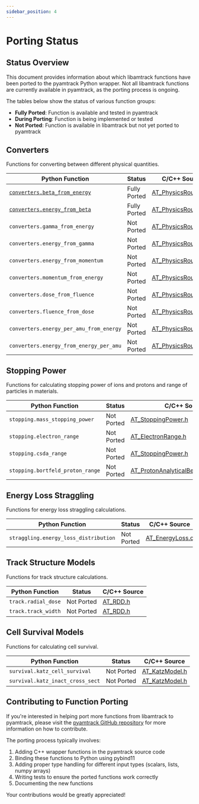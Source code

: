 ```yaml
---
sidebar_position: 4
---
```


# Porting Status

## Status Overview

This document provides information about which libamtrack functions have been ported to the pyamtrack Python wrapper. Not all libamtrack functions are currently available in pyamtrack, as the porting process is ongoing.

The tables below show the status of various function groups:
- **Fully Ported**: Function is available and tested in pyamtrack
- **During Porting**: Function is being implemented or tested
- **Not Ported**: Function is available in libamtrack but not yet ported to pyamtrack

## Converters

Functions for converting between different physical quantities.

| Python Function | Status | C/C++ Source |
|-----------------|--------|--------------|
| [`converters.beta_from_energy`](API/converters.md#beta_from_energy) | Fully Ported | [AT_PhysicsRoutines.h](https://github.com/libamtrack/library/blob/master/include/AT_PhysicsRoutines.h#L68) |
| [`converters.energy_from_beta`](API/converters.md#energy_from_beta) | Fully Ported | [AT_PhysicsRoutines.h](https://github.com/libamtrack/library/blob/master/include/AT_PhysicsRoutines.h#L68) |
| `converters.gamma_from_energy` | Not Ported | [AT_PhysicsRoutines.h](https://github.com/libamtrack/library/blob/master/include/AT_PhysicsRoutines.h#L152) |
| `converters.energy_from_gamma` | Not Ported | [AT_PhysicsRoutines.h](https://github.com/libamtrack/library/blob/master/include/AT_PhysicsRoutines.h#L112) |
| `converters.energy_from_momentum` | Not Ported | [AT_PhysicsRoutines.h](https://github.com/libamtrack/library/blob/master/include/AT_PhysicsRoutines.h#L132) |
| `converters.momentum_from_energy` | Not Ported | [AT_PhysicsRoutines.h](https://github.com/libamtrack/library/blob/master/include/AT_PhysicsRoutines.h#L419) |
| `converters.dose_from_fluence` | Not Ported | [AT_PhysicsRoutines.h](https://github.com/libamtrack/library/blob/master/include/AT_PhysicsRoutines.h#L446) |
| `converters.fluence_from_dose` | Not Ported | [AT_PhysicsRoutines.h](https://github.com/libamtrack/library/blob/master/include/AT_PhysicsRoutines.h#L485) |
| `converters.energy_per_amu_from_energy` | Not Ported | [AT_PhysicsRoutines.h](https://github.com/libamtrack/library/blob/master/include/AT_PhysicsRoutines.h#L51) |
| `converters.energy_from_energy_per_amu` | Not Ported | [AT_PhysicsRoutines.h](https://github.com/libamtrack/library/blob/master/include/AT_PhysicsRoutines.h#L59) |

## Stopping Power

Functions for calculating stopping power of ions and protons and range of particles in materials.

| Python Function | Status | C/C++ Source |
|-----------------|--------|--------------|
| `stopping.mass_stopping_power` | Not Ported | [AT_StoppingPower.h](https://github.com/libamtrack/library/blob/master/include/AT_StoppingPower.h#L151) |
| `stopping.electron_range` | Not Ported | [AT_ElectronRange.h](https://github.com/libamtrack/library/blob/master/include/AT_ElectronRange.h#L230) |
| `stopping.csda_range` | Not Ported | [AT_StoppingPower.h](https://github.com/libamtrack/library/blob/master/include/AT_DataRange.h#L112) |
| `stopping.bortfeld_proton_range` | Not Ported | [AT_ProtonAnalyticalBeamParameters.h](https://github.com/libamtrack/library/blob/master/include/AT_ProtonAnalyticalBeamParameters.h#L90) |


## Energy Loss Straggling

Functions for energy loss straggling calculations.

| Python Function | Status | C/C++ Source |
|-----------------|--------|--------------|
| `straggling.energy_loss_distribution` | Not Ported | [AT_EnergyLoss.c](https://github.com/libamtrack/library/blob/master/src/AT_EnergyLoss.c#L362) |


## Track Structure Models

Functions for track structure calculations.

| Python Function | Status | C/C++ Source |
|-----------------|--------|--------------|
| `track.radial_dose` | Not Ported | [AT_RDD.h](https://github.com/libamtrack/library/blob/master/include/AT_RDD.h) |
| `track.track_width` | Not Ported | [AT_RDD.h](https://github.com/libamtrack/library/blob/master/include/AT_RDD.h) |

## Cell Survival Models

Functions for calculating cell survival.

| Python Function | Status | C/C++ Source |
|-----------------|--------|--------------|
| `survival.katz_cell_survival` | Not Ported | [AT_KatzModel.h](https://github.com/libamtrack/library/blob/master/include/AT_KatzModel.h#L154) |
| `survival.katz_inact_cross_sect` | Not Ported | [AT_KatzModel.h](https://github.com/libamtrack/library/blob/master/include/AT_KatzModel.h#L62) |


## Contributing to Function Porting

If you're interested in helping port more functions from libamtrack to pyamtrack, please visit the [pyamtrack GitHub repository](https://github.com/libamtrack/pyamtrack) for more information on how to contribute.

The porting process typically involves:
1. Adding C++ wrapper functions in the pyamtrack source code
2. Binding these functions to Python using pybind11
3. Adding proper type handling for different input types (scalars, lists, numpy arrays)
4. Writing tests to ensure the ported functions work correctly
5. Documenting the new functions

Your contributions would be greatly appreciated!